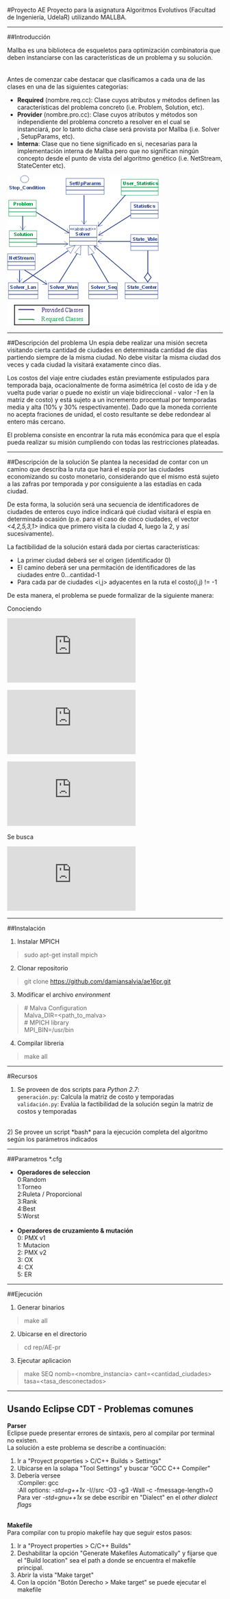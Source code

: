 #Proyecto AE
Proyecto para la asignatura Algoritmos Evolutivos (Facultad de Ingeniería, UdelaR) utilizando MALLBA.

---

##Introducción

Mallba es una biblioteca de esqueletos para optimización combinatoria que deben instanciarse con las características de un problema y su solución.<br>    
<br>
Antes de comenzar cabe destacar que clasificamos a cada una de las clases en una de las siguientes categorías: 
- **Required** (nombre.req.cc): Clase cuyos atributos y métodos definen las características del problema concreto (i.e. Problem, Solution, etc).
- **Provider** (nombre.pro.cc): Clase cuyos atributos y métodos son independiente del problema concreto a resolver en el cual se instanciará, por lo tanto dicha clase será provista por Mallba (i.e. Solver , SetupParams, etc).
- **Interna**: Clase que no tiene significado en si, necesarias para la implementación interna de Mallba pero que no significan ningún concepto desde el punto de vista del algoritmo genético (i.e. NetStream, StateCenter etc).

![arquitectura](uml-comun.gif)

---

##Descripción del problema
Un espia debe realizar una misión secreta visitando cierta cantidad de ciudades en determinada cantidad de 
días partiendo siempre de la misma ciudad. No debe visitar la misma ciudad dos veces y cada ciudad la visitará 
exatamente cinco días. 

Los costos del viaje entre ciudades están previamente estipulados para temporada baja, ocacionalmente de forma asimétrica (el costo de ida y de vuelta pude variar o puede no existir un viaje bidireccional - valor *-1* en la matriz de costo) y está sujeto a un incremento procentual por temporadas media y alta (10% y 30% respectivamente). Dado que la moneda corriente no acepta fraciones de unidad, el costo resultante se debe redondear al entero más cercano.

El problema consiste en encontrar la ruta más económica para que el espía pueda realizar su misión cumpliendo con todas las restricciones plateadas.

---

##Descripción de la solución
Se plantea la necesidad de contar con un camino que describa la ruta que hará el espía por las ciudades economizando su costo monetario, considerando que el mismo está sujeto a las zafras por temporada y por consiguiente a las estadías en cada ciudad.

De esta forma, la solución será una secuencia de identificadores de ciudades de enteros cuyo índice indicará qué ciudad visitará el espía en determinada ocasión (p.e. para el caso de cinco ciudades, el vector *<4,2,5,3,1>* indica que primero visita la ciudad 4, luego la 2, y así sucesivamente).

La factibilidad de la solución estará dada por ciertas características:
* La primer ciudad deberá ser el origen (identificador 0)
* El camino deberá ser una permitación de identificadores de las ciudades entre 0...cantidad-1
* Para cada par de ciudades <i,j> adyacentes en la ruta el costo(i,j) != -1 

De esta manera, el problema se puede formalizar de la siguiente manera:<br>

Conociendo

![eq_ciudades](http://www.sciweavers.org/tex2img.php?eq=N%3Acantidad%5C_ciudades&bc=White&fc=Black&im=jpg&fs=12&ff=arev&edit=0)

![eq_costos](http://www.sciweavers.org/tex2img.php?eq=costo%20%5Cin%20%5Cmathcal%7BM%7D_%7BN%5C%20x%5C%20N%7D&bc=White&fc=Black&im=jpg&fs=12&ff=arev&edit=0)

![eq_temporadas](http://www.sciweavers.org/tex2img.php?eq=int%5C_temp%3D%3Ct_i%20%20%3A%20%20%20t_i%20%3D%5Cbegin%7Bcases%7D1%20%26%20i%2A5%20%3C%20media%5C%5C1.1%20%26%20i%2A5%20%3C%20alta%5C%5C1.3%20%26%20sino%5Cend%7Bcases%7D%20%2C%20i%20%5Cin%20%7B0..N-1%7D%3E&bc=White&fc=Black&im=jpg&fs=12&ff=arev&edit=0)

Se busca

![eq_camino](http://www.sciweavers.org/tex2img.php?eq=%5Cmin%20_%7B%3Cx_0%2C...%2Cx_%7BN-1%7D%3E%7D%20%7B%5Csum_%7Bi%3D1%7D%5E%7BN-1%7D%20costo%28x_%7Bi-1%7D%2Cx_i%29%2Ainc%5C_temp%28i%29%7D%20%20%20&bc=White&fc=Black&im=jpg&fs=12&ff=arev&edit=0)

---

##Instalación

1) Instalar MPICH

>sudo apt-get install mpich

2) Clonar repositorio

>git clone https://github.com/damiansalvia/ae16pr.git

3) Modificar el archivo *environment*

>\# Malva Configuration<br>
>Malva\_DIR=<path\_to\_malva><br>
>\# MPICH library<br>
>MPI_BIN=/usr/bin<br>

4) Compilar libreria
> make all

---

#Recursos
1) Se proveen de dos scripts para *Python 2.7*:<br>
`generación.py`: Calcula la matriz de costo y temporadas<br>
`validación.py`: Evalúa la factibilidad de la solución según la matriz de costos y temporadas<br>
<br>
2) Se provee un script *bash* para la ejecución completa del algoritmo según los parámetros indicados<br>

---

##Parametros *.cfg
* **Operadores de seleccion**<br>
 	0:Random <br> 
	1:Torneo<br> 
	2:Ruleta / Proporcional<br> 
	3:Rank<br>
	4:Best <br>
	5:Worst <br><br>
* **Operadores de cruzamiento & mutación**<br>
	0: PMX v1<br>
	1: Mutacion<br>
	2: PMX v2<br>
	3: OX<br>
	4: CX<br>
	5: ER<br>

---

##Ejecución
1) Generar binarios

> make all

2) Ubicarse en el directorio

> cd rep/AE-pr

3) Ejecutar aplicacion

> make SEQ nomb=<nombre_instancia> cant=<cantidad_ciudades> tasa=<tasa_desconectados> 

---
## Usando Eclipse CDT - Problemas comunes

**Parser**<br> 
Eclipse puede presentar errores de sintaxis, pero al compilar por terminal no existen.<br>
La solución a este problema se describe a continuación:<br>
1) Ir a "Proyect properties > C/C++ Builds > Settings"<br>
2) Ubicarse en la solapa "Tool Settings" y buscar "GCC C++ Compiler"<br>
3) Debería versee<br>
:Compiler: gcc<br>
:All options: _-std=g++1x_ -I/<path>/src -O3 -g3 -Wall -c -fmessage-length=0<br>
 Para ver _-std=gnu++1x_ se debe escribir en "Dialect" en el _other dialect flags_ <br><br>

**Makefile**<br>
Para compilar con tu propio makefile hay que seguir estos pasos:<br>
1) Ir a "Proyect properties > C/C++ Builds"<br>
2) Deshabilitar la opción "Generate Makefiles Automatically" y fijarse que el "Build location" sea el path a donde se encuentra el makefile principal.<br>
3) Abrir la vista "Make target"<br>
4) Con la opción "Botón Derecho > Make target" se puede ejecutar el makefile

